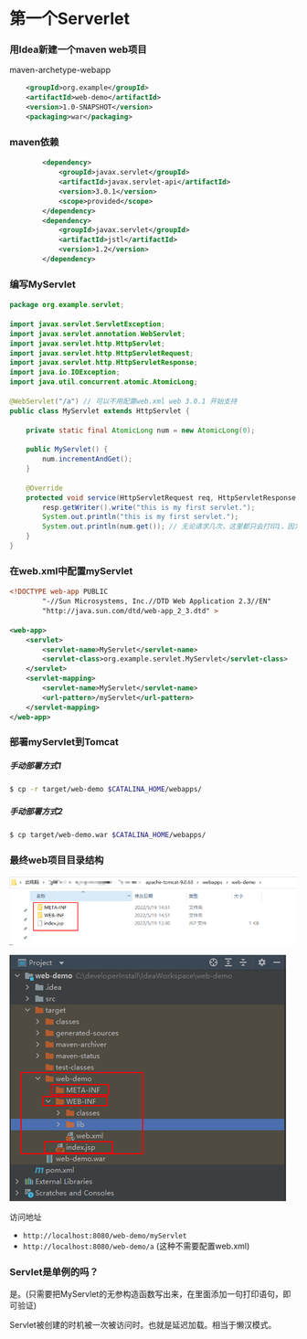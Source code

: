 # 第一个Serverlet



### 用Idea新建一个maven web项目

maven-archetype-webapp

```xml
    <groupId>org.example</groupId>
    <artifactId>web-demo</artifactId>
    <version>1.0-SNAPSHOT</version>
    <packaging>war</packaging>
```



### maven依赖

```xml
        <dependency>
            <groupId>javax.servlet</groupId>
            <artifactId>javax.servlet-api</artifactId>
            <version>3.0.1</version>
            <scope>provided</scope>
        </dependency>
        <dependency>
            <groupId>javax.servlet</groupId>
            <artifactId>jstl</artifactId>
            <version>1.2</version>
        </dependency>
```

### 编写MyServlet

```java
package org.example.servlet;

import javax.servlet.ServletException;
import javax.servlet.annotation.WebServlet;
import javax.servlet.http.HttpServlet;
import javax.servlet.http.HttpServletRequest;
import javax.servlet.http.HttpServletResponse;
import java.io.IOException;
import java.util.concurrent.atomic.AtomicLong;

@WebServlet("/a") // 可以不用配置web.xml web 3.0.1 开始支持
public class MyServlet extends HttpServlet {

    private static final AtomicLong num = new AtomicLong(0);

    public MyServlet() {
        num.incrementAndGet();
    }

    @Override
    protected void service(HttpServletRequest req, HttpServletResponse resp) throws ServletException, IOException {
        resp.getWriter().write("this is my first servlet.");
        System.out.println("this is my first servlet.");
        System.out.println(num.get()); // 无论请求几次，这里都只会打印1，因为servlet是单例的。
    }
}

```

### 在web.xml中配置myServlet

```xml
<!DOCTYPE web-app PUBLIC
        "-//Sun Microsystems, Inc.//DTD Web Application 2.3//EN"
        "http://java.sun.com/dtd/web-app_2_3.dtd" >

<web-app>
    <servlet>
        <servlet-name>MyServlet</servlet-name>
        <servlet-class>org.example.servlet.MyServlet</servlet-class>
    </servlet>
    <servlet-mapping>
        <servlet-name>MyServlet</servlet-name>
        <url-pattern>/myServlet</url-pattern>
    </servlet-mapping>
</web-app>
```

### 部署myServlet到Tomcat

##### 手动部署方式1

```bash
$ cp -r target/web-demo $CATALINA_HOME/webapps/
```

##### 手动部署方式2

```bash
$ cp target/web-demo.war $CATALINA_HOME/webapps/
```



### 最终web项目目录结构

![image-20220519145823911](https://raw.githubusercontent.com/huxiaoning/img/master/20220519145823.png)

![image-20220519145909957](https://raw.githubusercontent.com/huxiaoning/img/master/20220519145910.png)

访问地址

- `http://localhost:8080/web-demo/myServlet`
- `http://localhost:8080/web-demo/a`  (这种不需要配置web.xml)

### Servlet是单例的吗？

是。(只需要把MyServlet的无参构造函数写出来，在里面添加一句打印语句，即可验证)

Servlet被创建的时机被一次被访问时。也就是延迟加载。相当于懒汉模式。



